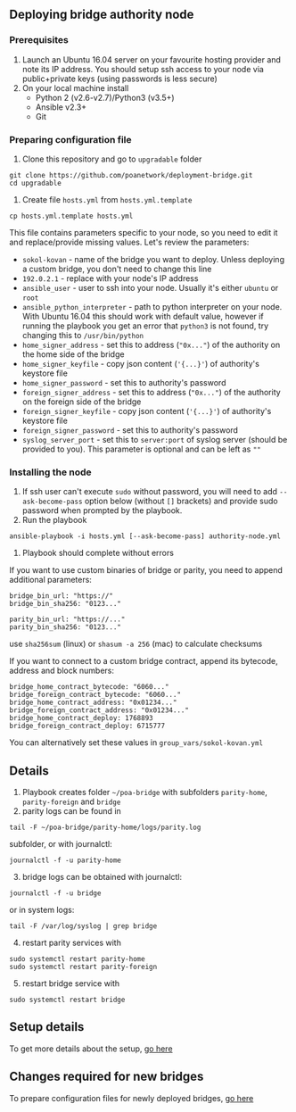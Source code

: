 ## Deploying bridge authority node

### Prerequisites
1. Launch an Ubuntu 16.04 server on your favourite hosting provider and note its IP address. You should setup ssh access to your node via public+private keys (using passwords is less secure)
2. On your local machine install
    * Python 2 (v2.6-v2.7)/Python3 (v3.5+)
    * Ansible v2.3+
    * Git

### Preparing configuration file
1. Clone this repository and go to `upgradable` folder
```
git clone https://github.com/poanetwork/deployment-bridge.git
cd upgradable
```

1. Create file `hosts.yml` from `hosts.yml.template`
```
cp hosts.yml.template hosts.yml
```
This file contains parameters specific to your node, so you need to edit it and replace/provide missing values. Let's review the parameters:
* `sokol-kovan` - name of the bridge you want to deploy. Unless deploying a custom bridge, you don't need to change this line
* `192.0.2.1` - replace with your node's IP address
* `ansible_user` - user to ssh into your node. Usually it's either `ubuntu` or `root`
* `ansible_python_interpreter` - path to python interpreter on your node. With Ubuntu 16.04 this should work with default value, however if running the playbook you get an error that `python3` is not found, try changing this to `/usr/bin/python`
* `home_signer_address` - set this to address (`"0x..."`) of the authority on the home side of the bridge
* `home_signer_keyfile` - copy json content (`'{...}'`) of authority's keystore file
* `home_signer_password` - set this to authority's password
* `foreign_signer_address` - set this to address (`"0x..."`) of the authority on the foreign side of the bridge
* `foreign_signer_keyfile` - copy json content (`'{...}'`) of authority's keystore file
* `foreign_signer_password` - set this to authority's password
* `syslog_server_port` - set this to `server:port` of syslog server (should be provided to you). This parameter is optional and can be left as `""`

### Installing the node
1. If ssh user can't execute `sudo` without password, you will need to add `--ask-become-pass` option below (without `[]` brackets) and provide sudo password when prompted by the playbook.
1. Run the playbook
```
ansible-playbook -i hosts.yml [--ask-become-pass] authority-node.yml
```
1. Playbook should complete without errors

If you want to use custom binaries of bridge or parity, you need to append additional parameters:
```
bridge_bin_url: "https://"
bridge_bin_sha256: "0123..."

parity_bin_url: "https://..."
parity_bin_sha256: "0123..."
```
use `sha256sum` (linux) or `shasum -a 256` (mac) to calculate checksums

If you want to connect to a custom bridge contract, append its bytecode, address and block numbers:
```
bridge_home_contract_bytecode: "6060..."
bridge_foreign_contract_bytecode: "6060..."
bridge_home_contract_address: "0x01234..."
bridge_foreign_contract_address: "0x01234..."
bridge_home_contract_deploy: 1768893
bridge_foreign_contract_deploy: 6715777
```
You can alternatively set these values in `group_vars/sokol-kovan.yml`

## Details
1. Playbook creates folder `~/poa-bridge` with subfolders `parity-home`, `parity-foreign` and `bridge`
2. parity logs can be found in
```
tail -F ~/poa-bridge/parity-home/logs/parity.log
```
subfolder, or with journalctl:
```
journalctl -f -u parity-home
```
3. bridge logs can be obtained with journalctl:
```
journalctl -f -u bridge
```
or in system logs:
```
tail -F /var/log/syslog | grep bridge
```
4. restart parity services with
```
sudo systemctl restart parity-home
sudo systemctl restart parity-foreign
```
5. restart bridge service with
```
sudo systemctl restart bridge
```

## Setup details
To get more details about the setup, [go here](./DETAILS.md)

## Changes required for new bridges
To prepare configuration files for newly deployed bridges, [go here](./NEW-BRIDGE.md)

